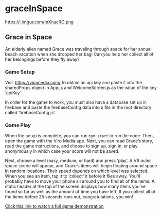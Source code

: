 # graceInSpace

https://i.imgur.com/mXhucRC.png

[homePage]: https://i.imgur.com/mXhucRC.png "Our Home Page"

## Grace in Space

An elderly alien named Grace was traveling through space for her annual beach vacation when she dropped her bag! Can you help her collect all of her belongings before they fly away?

### Game Setup

Visit https://viromedia.com/ to obtain an api key and paste it into the sharedProps object in App.js and WelcomeScreen.js as the value of the key ‘apiKey’. 

In order for the game to work, you must also have a database set up in firebase and paste the firebaseConfig data into a file in the root directory called ‘firebaseConfig.js’.

### Game Play

When the setup is complete, you can run `npm start` to run the code. Then, open the game with the Viro Media app. Next, you can read Grace’s story, read the game instructions, and choose to sign up, sign in, or play anonymously in which case your score will not be saved.

Next, choose a level (easy, medium, or hard) and press ‘play’. A VR outer space scene will appear, and Grace’s items will begin floating around space in random locations. Their speed depends on which level was selected. When you see an item, tap it to ‘collect’ it before it flies away. You’ll probably have to move your phone all around you to find all of the items. A static header at the top of the screen displays how many items you’ve found so far as well as the amount of time you have left. If you collect all of the items before 25 seconds runs out, congratulations, you win!

[Click this link to watch a full game demonstration](https://youtu.be/-HUuZn3BKrQ)
